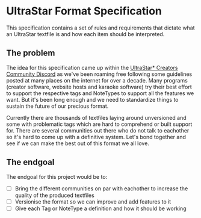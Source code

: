 # UltraStar Format Specification
This specification contains a set of rules and requirements that dictate what an UltraStar textfile is and how each item should be interpreted.

## The problem
The idea for this specification came up within the [UltraStar* Creators Community Discord](https://discord.gg/tNEXZw2QJX) as we've been roaming free following some guidelines posted at many places on the internet for over a decade.
Many programs (creator software, website hosts and karaoke software) try their best effort to support the respective tags and NoteTypes to support all the features we want. But it's been long enough and we need to standardize things to sustain the future of our precious format.

Currently there are thousands of textfiles laying around unversioned and some with problematic tags which are hard to comprehend or built support for.
There are several communities out there who do not talk to eachother so it's hard to come up with a definitive system. Let's bond together and see if we can make the best out of this format we all love.

## The endgoal
The endgoal for this project would be to:
* [ ] Bring the different communities on par with eachother to increase the quality of the produced textfiles
* [ ] Versionise the format so we can improve and add features to it
* [ ] Give each Tag or NoteType a definition and how it should be working
